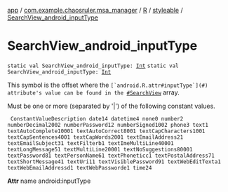[app](../../../index.md) / [com.example.chaosruler.msa_manager](../../index.md) / [R](../index.md) / [styleable](index.md) / [SearchView_android_inputType](.)

# SearchView_android_inputType

`static val SearchView_android_inputType: `[`Int`](https://kotlinlang.org/api/latest/jvm/stdlib/kotlin/-int/index.html)
`static val SearchView_android_inputType: `[`Int`](https://kotlinlang.org/api/latest/jvm/stdlib/kotlin/-int/index.html)

This symbol is the offset where the ``[`android.R.attr#inputType`](#) attribute's value can be found in the ``[`#SearchView`](-search-view.md) array.

Must be one or more (separated by '|') of the following constant values.

     ConstantValueDescription date14 datetime4 none0 number2 numberDecimal2002 numberPassword12 numberSigned1002 phone3 text1 textAutoComplete10001 textAutoCorrect8001 textCapCharacters1001 textCapSentences4001 textCapWords2001 textEmailAddress21 textEmailSubject31 textFilterb1 textImeMultiLine40001 textLongMessage51 textMultiLine20001 textNoSuggestions80001 textPassword81 textPersonName61 textPhoneticc1 textPostalAddress71 textShortMessage41 textUri11 textVisiblePassword91 textWebEditTexta1 textWebEmailAddressd1 textWebPassworde1 time24

**Attr**
name android:inputType


